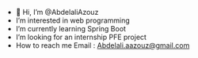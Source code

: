 - 👋 Hi, I’m @AbdelaliAzouz
-  I’m interested in web programming
-  I’m currently learning Spring Boot
-  I’m looking for an internship PFE project
-  How to reach me Email : Abdelali.aazouz@gmail.com

<!---
AbdelaliAzouz/AbdelaliAzouz is a ✨ special ✨ repository because its `README.md` (this file) appears on your GitHub profile.
You can click the Preview link to take a look at your changes.
--->
